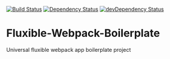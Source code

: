 [![Build Status](https://travis-ci.org/Weeronline/fluxible-webpack-boilerplate.svg?branch=master)](https://travis-ci.org/Weeronline/fluxible-webpack-boilerplate)
[![Dependency Status][dep-status-img]][dep-status-link] [![devDependency Status][dev-dep-status-img]][dev-dep-status-link]

# Fluxible-Webpack-Boilerplate

Universal fluxible webpack app boilerplate project

[dep-status-img]: https://david-dm.org/choonkending/react-webpack-node.svg
[dep-status-link]: https://david-dm.org/choonkending/react-webpack-node
[dev-dep-status-img]: https://david-dm.org/choonkending/react-webpack-node/dev-status.svg
[dev-dep-status-link]: https://david-dm.org/choonkending/react-webpack-node#info=devDependencies
